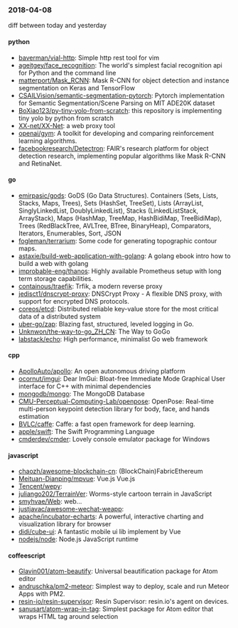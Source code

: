 ### 2018-04-08
diff between today and yesterday

#### python
* [baverman/vial-http](https://github.com/baverman/vial-http): Simple http rest tool for vim
* [ageitgey/face_recognition](https://github.com/ageitgey/face_recognition): The world's simplest facial recognition api for Python and the command line
* [matterport/Mask_RCNN](https://github.com/matterport/Mask_RCNN): Mask R-CNN for object detection and instance segmentation on Keras and TensorFlow
* [CSAILVision/semantic-segmentation-pytorch](https://github.com/CSAILVision/semantic-segmentation-pytorch): Pytorch implementation for Semantic Segmentation/Scene Parsing on MIT ADE20K dataset
* [BoXiao123/py-tiny-yolo-from-scratch](https://github.com/BoXiao123/py-tiny-yolo-from-scratch): this repository is implementing tiny yolo by python from scratch
* [XX-net/XX-Net](https://github.com/XX-net/XX-Net): a web proxy tool
* [openai/gym](https://github.com/openai/gym): A toolkit for developing and comparing reinforcement learning algorithms.
* [facebookresearch/Detectron](https://github.com/facebookresearch/Detectron): FAIR's research platform for object detection research, implementing popular algorithms like Mask R-CNN and RetinaNet.

#### go
* [emirpasic/gods](https://github.com/emirpasic/gods): GoDS (Go Data Structures). Containers (Sets, Lists, Stacks, Maps, Trees), Sets (HashSet, TreeSet), Lists (ArrayList, SinglyLinkedList, DoublyLinkedList), Stacks (LinkedListStack, ArrayStack), Maps (HashMap, TreeMap, HashBidiMap, TreeBidiMap), Trees (RedBlackTree, AVLTree, BTree, BinaryHeap), Comparators, Iterators, Enumerables, Sort, JSON
* [fogleman/terrarium](https://github.com/fogleman/terrarium): Some code for generating topographic contour maps.
* [astaxie/build-web-application-with-golang](https://github.com/astaxie/build-web-application-with-golang): A golang ebook intro how to build a web with golang
* [improbable-eng/thanos](https://github.com/improbable-eng/thanos): Highly available Prometheus setup with long term storage capabilities.
* [containous/traefik](https://github.com/containous/traefik): Trfik, a modern reverse proxy
* [jedisct1/dnscrypt-proxy](https://github.com/jedisct1/dnscrypt-proxy): DNSCrypt Proxy - A flexible DNS proxy, with support for encrypted DNS protocols.
* [coreos/etcd](https://github.com/coreos/etcd): Distributed reliable key-value store for the most critical data of a distributed system
* [uber-go/zap](https://github.com/uber-go/zap): Blazing fast, structured, leveled logging in Go.
* [Unknwon/the-way-to-go_ZH_CN](https://github.com/Unknwon/the-way-to-go_ZH_CN): The Way to GoGo 
* [labstack/echo](https://github.com/labstack/echo): High performance, minimalist Go web framework

#### cpp
* [ApolloAuto/apollo](https://github.com/ApolloAuto/apollo): An open autonomous driving platform
* [ocornut/imgui](https://github.com/ocornut/imgui): Dear ImGui: Bloat-free Immediate Mode Graphical User interface for C++ with minimal dependencies
* [mongodb/mongo](https://github.com/mongodb/mongo): The MongoDB Database
* [CMU-Perceptual-Computing-Lab/openpose](https://github.com/CMU-Perceptual-Computing-Lab/openpose): OpenPose: Real-time multi-person keypoint detection library for body, face, and hands estimation
* [BVLC/caffe](https://github.com/BVLC/caffe): Caffe: a fast open framework for deep learning.
* [apple/swift](https://github.com/apple/swift): The Swift Programming Language
* [cmderdev/cmder](https://github.com/cmderdev/cmder): Lovely console emulator package for Windows

#### javascript
* [chaozh/awesome-blockchain-cn](https://github.com/chaozh/awesome-blockchain-cn): (BlockChain)FabricEthereum
* [Meituan-Dianping/mpvue](https://github.com/Meituan-Dianping/mpvue):  Vue.js  Vue.js 
* [Tencent/wepy](https://github.com/Tencent/wepy): 
* [juliango202/TerrainVer](https://github.com/juliango202/TerrainVer): Worms-style cartoon terrain in JavaScript
* [smyhvae/Web](https://github.com/smyhvae/Web): web...
* [justjavac/awesome-wechat-weapp](https://github.com/justjavac/awesome-wechat-weapp):  
* [apache/incubator-echarts](https://github.com/apache/incubator-echarts): A powerful, interactive charting and visualization library for browser
* [didi/cube-ui](https://github.com/didi/cube-ui):  A fantastic mobile ui lib implement by Vue
* [nodejs/node](https://github.com/nodejs/node): Node.js JavaScript runtime 

#### coffeescript
* [Glavin001/atom-beautify](https://github.com/Glavin001/atom-beautify):  Universal beautification package for Atom editor
* [andruschka/pm2-meteor](https://github.com/andruschka/pm2-meteor): Simplest way to deploy, scale and run Meteor Apps with PM2.
* [resin-io/resin-supervisor](https://github.com/resin-io/resin-supervisor): Resin Supervisor: resin.io's agent on devices.
* [sanusart/atom-wrap-in-tag](https://github.com/sanusart/atom-wrap-in-tag): Simplest package for Atom editor that wraps HTML tag around selection

